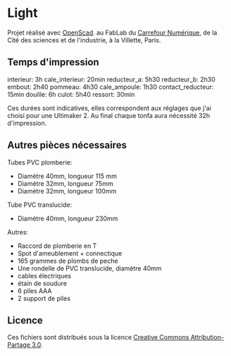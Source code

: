# Light

Projet réalisé avec [OpenScad](http://www.openscad.org/). au FabLab du [Carrefour Numérique](http://carrefour-numerique.cite-sciences.fr/fablab/wiki/doku.php?_ga=1.200240622.1982442383.1430227391), de la Cité des sciences et de l'industrie, à la Villette, Paris.

## Temps d'impression

interieur: 3h
cale_interieur: 20min
reducteur_a: 5h30
reducteur_b: 2h30
embout: 2h40
pommeau: 4h30
cale_ampoule: 1h30
contact_reducteur: 15min
douille: 6h
culot: 5h40
ressort: 30min

Ces durées sont indicatives, elles correspondent aux réglages que j'ai choisi pour une Ultimaker 2. Au final chaque tonfa aura nécessité 32h d'impression.

## Autres pièces nécessaires

Tubes PVC plomberie:

- Diamètre 40mm, longueur 115 mm
- Diamètre 32mm, longueur 75mm
- Diamètre 32mm, longueur 100mm

Tube PVC translucide:

- Diamètre 40mm, longueur 230mm

Autres:

- Raccord de plomberie en T
- Spot d'ameublement + connectique
- 165 grammes de plombs de peche
- Une rondelle de PVC translucide, diamètre 40mm
- cables électriques
- étain de soudure
- 6 piles AAA
- 2 support de piles

## Licence

Ces fichiers sont distribués sous la licence [Creative Commons Attribution-Partage 3.0](https://creativecommons.org/licenses/by-sa/3.0/fr/).